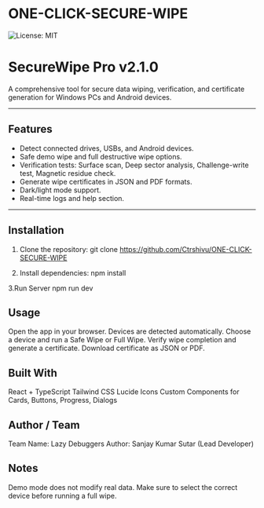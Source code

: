 # ONE-CLICK-SECURE-WIPE

![License: MIT](https://img.shields.io/badge/License-MIT-yellow.svg)

# SecureWipe Pro v2.1.0

A comprehensive tool for secure data wiping, verification, and certificate generation for Windows PCs and Android devices.

---


## Features

- Detect connected drives, USBs, and Android devices.
- Safe demo wipe and full destructive wipe options.
- Verification tests: Surface scan, Deep sector analysis, Challenge-write test, Magnetic residue check.
- Generate wipe certificates in JSON and PDF formats.
- Dark/light mode support.
- Real-time logs and help section.

---

## Installation

1. Clone the repository:
  git clone <https://github.com/Ctrshivu/ONE-CLICK-SECURE-WIPE>

2. Install dependencies:
  npm install

3.Run Server
  npm run dev

## Usage

Open the app in your browser.
Devices are detected automatically.
Choose a device and run a Safe Wipe or Full Wipe.
Verify wipe completion and generate a certificate.
Download certificate as JSON or PDF.

## Built With

React + TypeScript
Tailwind CSS
Lucide Icons
Custom Components for Cards, Buttons, Progress, Dialogs

## Author / Team

Team Name: Lazy Debuggers
Author: Sanjay Kumar Sutar (Lead Developer)

## Notes

Demo mode does not modify real data.
Make sure to select the correct device before running a full wipe.
